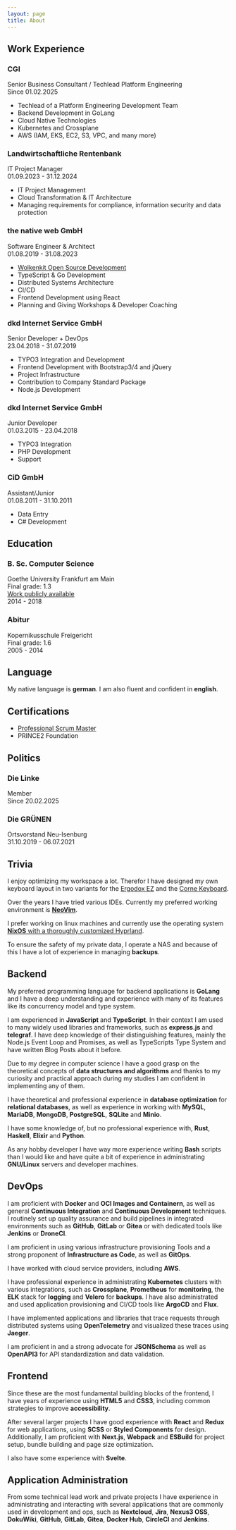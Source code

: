 ```yaml
---
layout: page
title: About
---
```


<section class="about__section about__work">

## Work Experience

  <div class="work-item">
    <h3>CGI</h3>
    <span class="work-item__title">Senior Business Consultant / Techlead Platform Engineering</span>
    <div class="work-item__timespan">
      Since <time class="work-item__from" datetime="2025-02-01">01.02.2025</time>
    </div>
    <div class="work-item__description">
      <ul>
        <li>Techlead of a Platform Engineering Development Team</li>
        <li>Backend Development in GoLang</li>
        <li>Cloud Native Technologies</li>
        <li>Kubernetes and Crossplane</li>
        <li>AWS (IAM, EKS, EC2, S3, VPC, and many more)</li>
      </ul>
    </div>
  </div>
  <div class="work-item">
    <h3>Landwirtschaftliche Rentenbank</h3>
    <span class="work-item__title">IT Project Manager</span>
    <div class="work-item__timespan">
      <time class="work-item__from" datetime="2023-09-01">01.09.2023</time> - <time class="work-item__to" datetime="2024-12-31">31.12.2024</time>
    </div>
    <div class="work-item__description">
      <ul>
        <li>IT Project Management</li>
        <li>Cloud Transformation & IT Architecture</li>
        <li>Managing requirements for compliance, information security and data protection</li>
      </ul>
    </div>
  </div>
  <div class="work-item">
    <h3>the native web GmbH</h3>
    <span class="work-item__title">Software Engineer & Architect</span>
    <div class="work-item__timespan">
      <time class="work-item__from" datetime="2019-08-01">01.08.2019</time> - <time class="work-item__to" datetime="2023-08-31">31.08.2023</time>
    </div>
    <div class="work-item__description">
      <ul>
        <li><a href="https://github.com/thenativeweb/wolkenkit/" target="_blank" rel="noopener">Wolkenkit Open Source Development</a></li>
        <li>TypeScript & Go Development</li>
        <li>Distributed Systems Architecture</li>
        <li>CI/CD</li>
        <li>Frontend Development using React</li>
        <li>Planning and Giving Workshops & Developer Coaching</li>
      </ul>
    </div>
  </div>
  <div class="work-item">
    <h3>dkd Internet Service GmbH</h3>
    <span class="work-item__title">Senior Developer + DevOps</span>
    <div class="work-item__timespan">
      <time class="work-item__from" datetime="2018-04-23">23.04.2018</time> - <time class="work-item__to" datetime="2019-07-31">31.07.2019</time>
    </div>
    <div class="work-item__description">
      <ul>
        <li>TYPO3 Integration and Development</li>
        <li>Frontend Development with Bootstrap3/4 and jQuery</li>
        <li>Project Infrastructure</li>
        <li>Contribution to Company Standard Package</li>
        <li>Node.js Development</li>
      </ul>
    </div>
  </div>
  <div class="work-item">
    <h3>dkd Internet Service GmbH</h3>
    <span class="work-item__title">Junior Developer</span>
    <div class="work-item__timespan">
      <time class="work-item__from" datetime="2015-03-01">01.03.2015</time> - <time class="work-item__to" datetime="2018-04-23">23.04.2018</time>
    </div>
    <div class="work-item__description">
      <ul>
        <li>TYPO3 Integration</li>
        <li>PHP Development</li>
        <li>Support</li>
      </ul>
    </div>
  </div>
  <div class="work-item">
    <h3>CiD GmbH</h3>
    <span class="work-item__title">Assistant/Junior</span>
    <div class="work-item__timespan">
      <time class="work-item__from" datetime="">01.08.2011</time> - <time class="work-item__to" datetime="">31.10.2011</time>
    </div>
    <div class="work-item__description">
      <ul>
        <li>Data Entry</li>
        <li>C# Development</li>
      </ul>
    </div>
  </div>
</section>
<section class="about__section about__education">

## Education

  <div class="education-item">
    <h3>B. Sc. Computer Science</h3>
    <span class="education-item__institute">Goethe University Frankfurt am Main</span>
    <div class="education-item__grade">Final grade: 1.3</div>
    <div class="education-item__description"><a href="https://github.com/yeldiRium/uimadatabase" rel="noopener">Work publicly available</a></div>
    <div class="education-item__timespan">
      <time class="education-item__from" datetime="2014">2014</time> - <time class="education-item__to" datetime="2018">2018</time>
    </div>
  </div>
  <div class="education-item">
    <h3>Abitur</h3>
    <span class="education-item__institute">Kopernikusschule Freigericht</span>
    <div class="education-item__grade">Final grade: 1.6</div>
    <div class="education-item__timespan">
      <time class="education-item__from" datetime="2005">2005</time> - <time class="education-item__to" datetime="2014">2014</time>
    </div>
  </div>
</section>
<section class="about__section about__language">

## Language

My native language is **german**. I am also fluent and confident in **english**.
</section>
<section class="about__section about__certifications">

## Certifications

- [Professional Scrum Master](https://www.scrum.org/user/465695)
- PRINCE2 Foundation
</section>
<section class="about__section about__politics">

## Politics

  <div class="about__politics-item">
    <h3>Die Linke</h3>
    <span class="about__politics-item-position">Member</span>
    <div class="about__politics-item-timespan">
      Since <time class="about__politics-item-from" datetime="2025-02-20">20.02.2025</time>
    </div>
  </div>
  <div class="about__politics-item">
    <h3>Die GRÜNEN</h3>
    <span class="about__politics-item-position">Ortsvorstand Neu-Isenburg</span>
    <div class="about__politics-item-timespan">
      <time class="about__politics-item-from" datetime="2019-10-31">31.10.2019</time> - <time class="about__politios-item-to" datetime="2021-07-06">06.07.2021</time>
    </div>
  </div>
</section>
<section class="about__section about__trivia">

## Trivia

I enjoy optimizing my workspace a lot. Therefor I have designed my own keyboard layout in two variants for the [Ergodox EZ](https://github.com/yeldiRium/qmk-ergodox-ez-neo2) and the [Corne Keyboard](https://github.com/yeldiRium/qmk-crkbd-neo2).

Over the years I have tried various IDEs. Currently my preferred working environment is [**NeoVim**](https://github.com/yeldiRium/nix-config/tree/main/modules/home-manager/yeldirs/cli/essentials/neovim).

I prefer working on linux machines and currently use the operating system [**NixOS** with a thoroughly customized Hyprland](https://github.com/yeldiRium/nix-config).

To ensure the safety of my private data, I operate a NAS and because of this I have a lot of experience in managing **backups**.
</section>
<section class="about__section about__backend clearfix-before">

## Backend

My preferred programming language for backend applications is **GoLang** and I have a deep understanding and experience with many of its features like its concurrency model and type system.

I am experienced in **JavaScript** and **TypeScript**. In their context I am used to many widely used libraries and frameworks, such as **express.js** and **telegraf**.
I have deep knowledge of their distinguishing features, mainly the Node.js Event Loop and Promises, as well as TypeScripts Type System and have written Blog Posts about it before.

Due to my degree in computer science I have a good grasp on the theoretical concepts of **data structures and algorithms** and thanks to my curiosity and practical approach during my studies I am confident in implementing any of them.

I have theoretical and professional experience in **database optimization** for **relational databases**, as well as experience in working with **MySQL**, **MariaDB**, **MongoDB**, **PostgreSQL**, **SQLite** and **Minio**.

I have some knowledge of, but no professional experience with, **Rust**, **Haskell**, **Elixir** and **Python**.

As any hobby developer I have way more experience writing **Bash** scripts than I would like and have quite a bit of experience in administrating **GNU/Linux** servers and developer machines.
</section>
<section class="about__section about__devops">

## DevOps

I am proficient with **Docker** and **OCI Images and Containern**, as well as general **Continuous Integration** and **Continuous Development** techniques.
I routinely set up quality assurance and build pipelines in integrated environments such as **GitHub**, **GitLab** or **Gitea** or with dedicated tools like **Jenkins** or **DroneCI**.

I am proficient in using various infrastructure provisioning Tools and a strong proponent of **Infrastructure as Code**, as well as **GitOps**.

I have worked with cloud service providers, including **AWS**.

I have professional experience in administrating **Kubernetes** clusters with various integrations, such as **Crossplane**, **Prometheus** for **monitoring**, the **ELK** stack for **logging** and **Velero** for **backups**.
I have also administrated and used application provisioning and CI/CD tools like **ArgoCD** and **Flux**.

I have implemented applications and libraries that trace requests through distributed systems using **OpenTelemetry** and visualized these traces using **Jaeger**.

I am proficient in and a strong advocate for **JSONSchema** as well as **OpenAPI3** for API standardization and data validation.
</section>
<section class="about__section about__frontend clearfix-before">

## Frontend

Since these are the most fundamental building blocks of the frontend, I have years of experience using **HTML5** and **CSS3**, including common strategies to improve **accessibility**.

After several larger projects I have good experience with **React** and **Redux** for web applications, using **SCSS** or **Styled Components** for design. Additionally, I am proficient with **Next.js**, **Webpack** and **ESBuild** for project setup, bundle building and page size optimization.

I also have some experience with **Svelte**.
</section>
<section class="about__section about__administration">

## Application Administration

From some technical lead work and private projects I have experience in administrating and interacting with several applications that are commonly used in development and ops, such as **Nextcloud**, **Jira**, **Nexus3 OSS**, **DokuWiki**, **GitHub**, **GitLab**, **Gitea**, **Docker Hub**, **CircleCI** and **Jenkins**.
</section>
